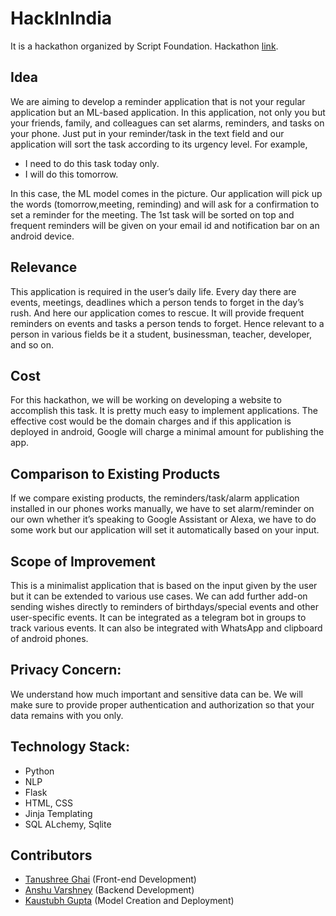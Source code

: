 # HackInIndia
It is a hackathon organized by Script Foundation. Hackathon [link](https://www.hackinindia.com/).

## Idea
We are aiming to develop a reminder application that is not your regular application but an ML-based application. In this application, not only you but your friends, family, and colleagues can set alarms, reminders, and tasks on your phone. Just put in your reminder/task in the text field and our application will sort the task according to its urgency level. For example, 
- I need to do this task today only.
- I will do this tomorrow. 

In this case, the ML model comes in the picture. Our application will pick up the words (tomorrow,meeting, reminding) and will ask for a confirmation to set a reminder for the meeting. The 1st task will be sorted on top and frequent reminders will be given on your email id and notification bar on an android device.

## Relevance
This application is required in the user’s daily life. Every day there are events, meetings, deadlines which a person tends to forget in the day’s rush. And here our application comes to rescue. It will provide frequent reminders on events and tasks a person tends to forget. Hence relevant to a person in various fields be it a student, businessman, teacher, developer, and so on.

## Cost
For this hackathon, we will be working on developing a website to accomplish this task. It is pretty much easy to implement applications. The effective cost would be the domain charges and if this application is deployed in android, Google will charge a minimal amount for publishing the app.

## Comparison to Existing Products
If we compare existing products, the reminders/task/alarm application installed in our phones works manually, we have to set alarm/reminder on our own whether it’s speaking to Google Assistant or Alexa, we have to do some work but our application will set it automatically based on your input.

## Scope of Improvement 
This is a minimalist application that is based on the input given by the user but it can be extended to various use cases. We can add further add-on sending wishes directly to reminders of birthdays/special events and other user-specific events. It can be integrated as a telegram bot in groups to track various events. It can also be integrated with WhatsApp and clipboard of android phones.

## Privacy Concern:
We understand how much important and sensitive data can be. We will make sure to provide proper authentication and authorization so that your data remains with you only.

## Technology Stack:
- Python
- NLP
- Flask
- HTML, CSS
- Jinja Templating
- SQL ALchemy, Sqlite

## Contributors 
- [Tanushree Ghai](https://github.com/tanushree-ghai0201)  (Front-end Development)
- [Anshu Varshney](https://github.com/anshu026)  (Backend Development)
- [Kaustubh Gupta](https://github.com/kaustubhgupta)  (Model Creation and Deployment)
